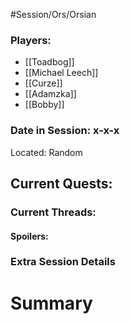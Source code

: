 #Session/Ors/Orsian 

### Players:
- [[Toadbog]]
- [[Michael Leech]]
- [[Curze]]
- [[Adamzka]]
- [[Bobby]]
### Date in Session: x-x-x
Located: Random 
## Current Quests: 

### Current Threads:

#### Spoilers:

### Extra Session Details


# Summary

